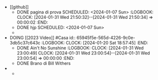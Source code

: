 - [[github]]
	- DONE pagina di prova
	  SCHEDULED: <2024-01-07 Sun>
	  :LOGBOOK:
	  CLOCK: [2024-01-31 Wed 21:50:32]--[2024-01-31 Wed 21:50:34] =>  00:00:02
	  :END:
	- DONE hjp
	  SCHEDULED: <2024-01-07 Sun>
	-
- DOING [[2023 Video]] #Casa
  id:: 65945f5e-565d-4226-9c0e-3db5c37c643c
  :LOGBOOK:
  CLOCK: [2024-01-20 Sat 18:57:45]
  :END:
	- DONE Ain't No Sunshine
	  :LOGBOOK:
	  CLOCK: [2024-01-31 Wed 23:00:49]
	  CLOCK: [2024-01-31 Wed 23:00:54]--[2024-01-31 Wed 23:00:54] =>  00:00:00
	  :END:
	- DONE Brano di Bill Withers
-
	-